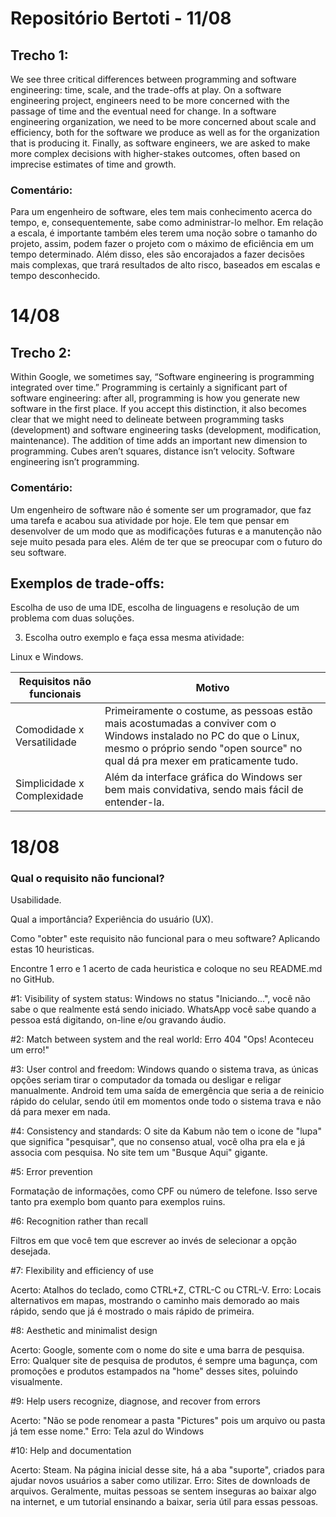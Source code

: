 # Repositório Bertoti - 11/08

## Trecho 1:

We see three critical differences between programming and software engineering: time, scale, and the trade-offs at play. On a software engineering project, engineers need to be more concerned with the passage of time and the eventual need for change. In a software engineering organization, we need to be more concerned about scale and efficiency, both for the software we produce as well as for the organization that is producing it. Finally, as software engineers, we are asked to make more complex decisions with higher-stakes outcomes, often based on imprecise estimates of time and growth.

### Comentário:

Para um engenheiro de software, eles tem mais conhecimento acerca do tempo, e, consequentemente, sabe como administrar-lo melhor.
Em relação a escala, é importante também eles terem uma noção sobre o tamanho do projeto, assim, podem fazer o projeto com o máximo de eficiência em um tempo determinado.
Além disso, eles são encorajados a fazer decisões mais complexas, que trará resultados de alto risco, baseados em escalas e tempo desconhecido.

# 14/08

## Trecho 2:

Within Google, we sometimes say, “Software engineering is programming integrated over time.” Programming is certainly a significant part of software engineering: after all, programming is how you generate new software in the first place. If you accept this distinction, it also becomes clear that we might need to delineate between programming tasks (development) and software engineering tasks (development, modification, maintenance). The addition of time adds an important new dimension to programming. Cubes aren’t squares, distance isn’t velocity. Software engineering isn’t programming.

### Comentário:

Um engenheiro de software não é somente ser um programador, que faz uma tarefa e acabou sua atividade por hoje. Ele tem que pensar em desenvolver de um modo que as modificações futuras e a manutenção não seje muito pesada para eles. Além de ter que se preocupar com o futuro do seu software.

## Exemplos de trade-offs:

Escolha de uso de uma IDE, escolha de linguagens e resolução de um problema com duas soluções.

3) Escolha outro exemplo e faça essa mesma atividade:

Linux e Windows.

| Requisitos não funcionais | Motivo |
| ------------------------  | ---------------------------|
| Comodidade x Versatilidade|Primeiramente o costume, as pessoas estão mais acostumadas a conviver com o Windows instalado no PC do que o Linux, mesmo o próprio sendo "open source" no qual dá pra mexer em praticamente tudo.|
|Simplicidade x Complexidade|Além da interface gráfica do Windows ser bem mais convidativa, sendo mais fácil de entender-la.|

# 18/08

### Qual o requisito não funcional? 
Usabilidade.

Qual a importância?
Experiência do usuário (UX).

Como "obter" este requisito não funcional para o meu software?
Aplicando estas 10 heuristicas.

Encontre 1 erro e 1 acerto de cada heuristica e coloque no seu README.md no GitHub.

#1: Visibility of system status:
Windows no status "Iniciando...", você não sabe o que realmente está sendo iniciado.
WhatsApp você sabe quando a pessoa está digitando, on-line e/ou gravando áudio.

#2: Match between system and the real world:
Erro 404
"Ops! Aconteceu um erro!"

#3: User control and freedom:
Windows quando o sistema trava, as únicas opções seriam tirar o computador da tomada ou desligar e religar manualmente.
Android tem uma saída de emergência que seria a de reinicio rápido do celular, sendo útil em momentos onde todo o sistema trava e não dá para mexer em nada.

#4: Consistency and standards:
O site da Kabum não tem o icone de "lupa" que significa "pesquisar", que no consenso atual, você olha pra ela e já associa com pesquisa. No site tem um "Busque Aqui" gigante.

#5: Error prevention

Formatação de informações, como CPF ou número de telefone. Isso serve tanto pra exemplo bom quanto para exemplos ruins.

#6: Recognition rather than recall

Filtros em que você tem que escrever ao invés de selecionar a opção desejada.

#7: Flexibility and efficiency of use

Acerto: Atalhos do teclado, como CTRL+Z, CTRL-C ou CTRL-V.
Erro: Locais alternativos em mapas, mostrando o caminho mais demorado ao mais rápido, sendo que já é mostrado o mais rápido de primeira.

#8: Aesthetic and minimalist design

Acerto: Google, somente com o nome do site e uma barra de pesquisa.
Erro: Qualquer site de pesquisa de produtos, é sempre uma bagunça, com promoções e produtos estampados na "home" desses sites, poluindo visualmente.

#9: Help users recognize, diagnose, and recover from errors

Acerto: "Não se pode renomear a pasta "Pictures" pois um arquivo ou pasta já tem esse nome."
Erro: Tela azul do Windows

#10: Help and documentation

Acerto: Steam. Na página inicial desse site, há a aba "suporte", criados para ajudar novos usuários a saber como utilizar.
Erro: Sites de downloads de arquivos. Geralmente, muitas pessoas se sentem inseguras ao baixar algo na internet, e um tutorial ensinando a baixar, seria útil para essas pessoas.
